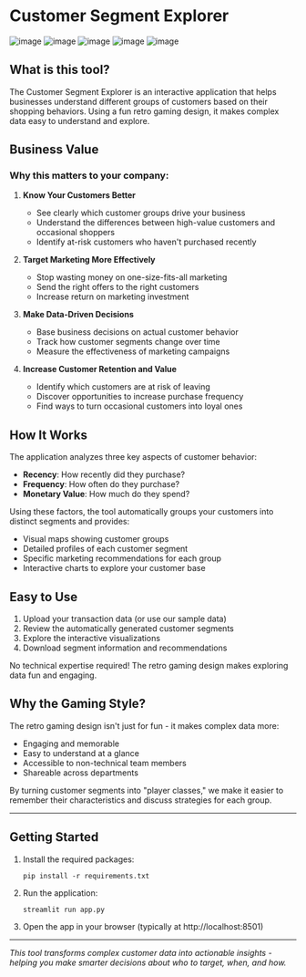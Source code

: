 # Customer Segment Explorer

![image](https://github.com/user-attachments/assets/58bac30f-bf80-4b3c-a3ab-92826f831f31)
![image](https://github.com/user-attachments/assets/8d078408-9a85-4a30-9830-ebeb5b5c0739)
![image](https://github.com/user-attachments/assets/f007d461-f24a-4c4e-ade5-3e6f4e63cf51)
![image](https://github.com/user-attachments/assets/41aa65c6-c858-4a76-aaaa-46fd804e7f9f)
![image](https://github.com/user-attachments/assets/fb4fe5c5-6f64-42a4-88b0-6ef6524c9dda)






## What is this tool?

The Customer Segment Explorer is an interactive application that helps businesses understand different groups of customers based on their shopping behaviors. Using a fun retro gaming design, it makes complex data easy to understand and explore.

## Business Value

### Why this matters to your company:

1. **Know Your Customers Better**
   - See clearly which customer groups drive your business
   - Understand the differences between high-value customers and occasional shoppers
   - Identify at-risk customers who haven't purchased recently

2. **Target Marketing More Effectively**
   - Stop wasting money on one-size-fits-all marketing
   - Send the right offers to the right customers
   - Increase return on marketing investment

3. **Make Data-Driven Decisions**
   - Base business decisions on actual customer behavior
   - Track how customer segments change over time
   - Measure the effectiveness of marketing campaigns

4. **Increase Customer Retention and Value**
   - Identify which customers are at risk of leaving
   - Discover opportunities to increase purchase frequency
   - Find ways to turn occasional customers into loyal ones

## How It Works

The application analyzes three key aspects of customer behavior:

- **Recency**: How recently did they purchase?
- **Frequency**: How often do they purchase?
- **Monetary Value**: How much do they spend?

Using these factors, the tool automatically groups your customers into distinct segments and provides:

- Visual maps showing customer groups
- Detailed profiles of each customer segment
- Specific marketing recommendations for each group
- Interactive charts to explore your customer base

## Easy to Use

1. Upload your transaction data (or use our sample data)
2. Review the automatically generated customer segments
3. Explore the interactive visualizations
4. Download segment information and recommendations

No technical expertise required! The retro gaming design makes exploring data fun and engaging.

## Why the Gaming Style?

The retro gaming design isn't just for fun - it makes complex data more:
- Engaging and memorable
- Easy to understand at a glance
- Accessible to non-technical team members
- Shareable across departments

By turning customer segments into "player classes," we make it easier to remember their characteristics and discuss strategies for each group.

---

## Getting Started

1. Install the required packages:
   ```
   pip install -r requirements.txt
   ```

2. Run the application:
   ```
   streamlit run app.py
   ```

3. Open the app in your browser (typically at http://localhost:8501)

---

*This tool transforms complex customer data into actionable insights - helping you make smarter decisions about who to target, when, and how.*
